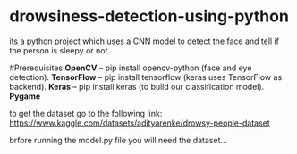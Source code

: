 # drowsiness-detection-using-python
its a python project which uses a CNN model to detect the face and tell if the person is sleepy or not 

#Prerequisites
**OpenCV** – pip install opencv-python (face and eye detection).
**TensorFlow** – pip install tensorflow (keras uses TensorFlow as backend).
**Keras** – pip install keras (to build our classification model).
**Pygame** 


to get the dataset go to the following link: https://www.kaggle.com/datasets/adityarenke/drowsy-people-dataset

brfore running the model.py file you will need the dataset...
